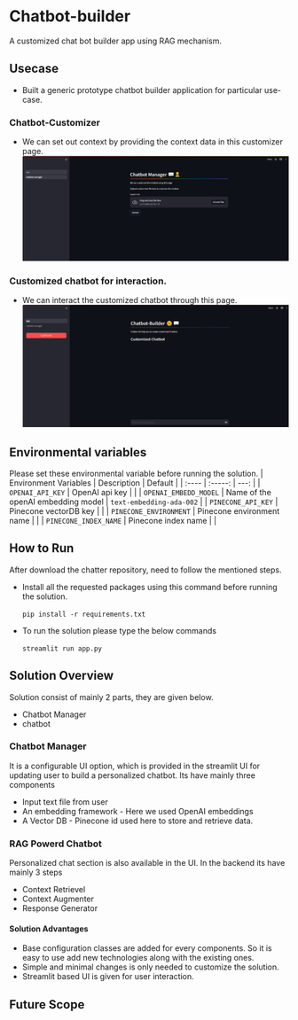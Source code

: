 # Chatbot-builder
A customized chat bot builder app using RAG mechanism.
## Usecase
- Built a generic prototype chatbot builder application for particular use-case.
### Chatbot-Customizer
- We can set out context by providing the context data in this customizer page.
![image](tmp/customizer.PNG)
### Customized chatbot for interaction.
- We can interact the customized chatbot through this page.
![image](tmp/customized_chatbot.PNG)

## Environmental variables
Please set these environmental variable before running the solution.
| Environment Variables      | Description | Default |
| :----        |    :-----:   |    ---:    |
| ```OPENAI_API_KEY```      | OpenAI api key       |    |
| ```OPENAI_EMBEDD_MODEL```   | Name of the openAI embedding model        |    ```text-embedding-ada-002```  |
| ```PINECONE_API_KEY```      | Pinecone vectorDB key       |    |
| ```PINECONE_ENVIRONMENT```      | Pinecone environment name      |    |
| ```PINECONE_INDEX_NAME```      | Pinecone index name       |    |

## How to Run
After download the chatter repository, need to follow the mentioned steps.
- Install all the requested packages using this command before running the solution.

    ``` pip install -r requirements.txt ```
- To run the solution please type the below commands

  ``` streamlit run app.py ```
## Solution Overview
Solution consist of mainly 2 parts, they are given below.
* Chatbot Manager
* chatbot

### Chatbot Manager
It is a configurable UI option, which is provided in the streamlit UI for updating user to build a personalized chatbot.
Its have mainly three components
* Input text file from user
* An embedding framework - Here we used OpenAI embeddings
* A Vector DB - Pinecone id used here to store and retrieve data.

### RAG Powerd Chatbot
Personalized chat section is also available in the UI. In the backend its have mainly 3 steps
* Context Retrievel
* Context Augmenter
* Response Generator
#### Solution Advantages
- Base configuration classes are added for every components. So it is easy to use add new technologies along with the existing ones.
- Simple and minimal changes is only needed to customize the solution.
- Streamlit based UI is given for user interaction. 
  
## Future Scope
